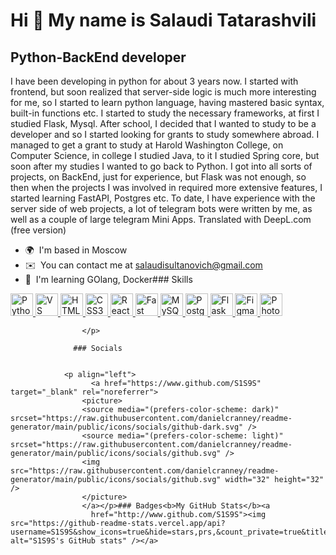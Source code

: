 Hi 👋 My name is Salaudi Tatarashvili
=====================================

Python-BackEnd developer
------------------------

I have been developing in python for about 3 years now. I started with frontend, but soon realized that server-side logic is much more interesting for me, so I started to learn python language, having mastered basic syntax, built-in functions etc. I started to study the necessary frameworks, at first I studied Flask, Mysql. After school, I decided that I wanted to study to be a developer and so I started looking for grants to study somewhere abroad. I managed to get a grant to study at Harold Washington College, on Computer Science, in college I studied Java, to it I studied Spring core, but soon after my studies I wanted to go back to Python. I got into all sorts of projects, on BackEnd, just for experience, but Flask was not enough, so then when the projects I was involved in required more extensive features, I started learning FastAPI, Postgres etc. To date, I have experience with the server side of web projects, a lot of telegram bots were written by me, as well as a couple of large telegram Mini Apps. Translated with DeepL.com (free version)

*   🌍  I'm based in Moscow
*   ✉️  You can contact me at [salaudisultanovich@gmail.com](mailto:salaudisultanovich@gmail.com)
*   🧠  I'm learning GOlang, Docker### Skills 
<p align="left">
<a href="https://www.python.org/" target="_blank" rel="noreferrer">
                  <picture>
                  <source media="(prefers-color-scheme: dark)" srcset="https://raw.githubusercontent.com/danielcranney/readme-generator/main/public/icons/skills/python-colored.svg" />
                  <source media="(prefers-color-scheme: light)" srcset="https://raw.githubusercontent.com/danielcranney/readme-generator/main/public/icons/skills/python-colored.svg" />
                  <img src="https://raw.githubusercontent.com/danielcranney/readme-generator/main/public/icons/skills/python-colored.svg" width="36" height="36" alt="Python" />
                  </picture>
                </a>
              <a href="https://code.visualstudio.com/" target="_blank" rel="noreferrer">
                  <picture>
                  <source media="(prefers-color-scheme: dark)" srcset="https://raw.githubusercontent.com/danielcranney/readme-generator/main/public/icons/skills/visualstudiocode-colored.svg" />
                  <source media="(prefers-color-scheme: light)" srcset="https://raw.githubusercontent.com/danielcranney/readme-generator/main/public/icons/skills/visualstudiocode-colored.svg" />
                  <img src="https://raw.githubusercontent.com/danielcranney/readme-generator/main/public/icons/skills/visualstudiocode-colored.svg" width="36" height="36" alt="VS Code" />
                  </picture>
                </a>
              <a href="https://developer.mozilla.org/en-US/docs/Glossary/HTML5" target="_blank" rel="noreferrer">
                  <picture>
                  <source media="(prefers-color-scheme: dark)" srcset="https://raw.githubusercontent.com/danielcranney/readme-generator/main/public/icons/skills/html5-colored.svg" />
                  <source media="(prefers-color-scheme: light)" srcset="https://raw.githubusercontent.com/danielcranney/readme-generator/main/public/icons/skills/html5-colored.svg" />
                  <img src="https://raw.githubusercontent.com/danielcranney/readme-generator/main/public/icons/skills/html5-colored.svg" width="36" height="36" alt="HTML5" />
                  </picture>
                </a>
              <a href="https://www.w3.org/TR/CSS/#css" target="_blank" rel="noreferrer">
                  <picture>
                  <source media="(prefers-color-scheme: dark)" srcset="https://raw.githubusercontent.com/danielcranney/readme-generator/main/public/icons/skills/css3-colored.svg" />
                  <source media="(prefers-color-scheme: light)" srcset="https://raw.githubusercontent.com/danielcranney/readme-generator/main/public/icons/skills/css3-colored.svg" />
                  <img src="https://raw.githubusercontent.com/danielcranney/readme-generator/main/public/icons/skills/css3-colored.svg" width="36" height="36" alt="CSS3" />
                  </picture>
                </a>
              <a href="https://reactjs.org/" target="_blank" rel="noreferrer">
                  <picture>
                  <source media="(prefers-color-scheme: dark)" srcset="https://raw.githubusercontent.com/danielcranney/readme-generator/main/public/icons/skills/react-colored.svg" />
                  <source media="(prefers-color-scheme: light)" srcset="https://raw.githubusercontent.com/danielcranney/readme-generator/main/public/icons/skills/react-colored.svg" />
                  <img src="https://raw.githubusercontent.com/danielcranney/readme-generator/main/public/icons/skills/react-colored.svg" width="36" height="36" alt="React" />
                  </picture>
                </a>
              <a href="https://fastapi.tiangolo.com/" target="_blank" rel="noreferrer">
                  <picture>
                  <source media="(prefers-color-scheme: dark)" srcset="https://raw.githubusercontent.com/danielcranney/readme-generator/main/public/icons/skills/fastapi-colored.svg" />
                  <source media="(prefers-color-scheme: light)" srcset="https://raw.githubusercontent.com/danielcranney/readme-generator/main/public/icons/skills/fastapi-colored.svg" />
                  <img src="https://raw.githubusercontent.com/danielcranney/readme-generator/main/public/icons/skills/fastapi-colored.svg" width="36" height="36" alt="Fast API" />
                  </picture>
                </a>
              <a href="https://www.mysql.com/" target="_blank" rel="noreferrer">
                  <picture>
                  <source media="(prefers-color-scheme: dark)" srcset="https://raw.githubusercontent.com/danielcranney/readme-generator/main/public/icons/skills/mysql-colored.svg" />
                  <source media="(prefers-color-scheme: light)" srcset="https://raw.githubusercontent.com/danielcranney/readme-generator/main/public/icons/skills/mysql-colored.svg" />
                  <img src="https://raw.githubusercontent.com/danielcranney/readme-generator/main/public/icons/skills/mysql-colored.svg" width="36" height="36" alt="MySQL" />
                  </picture>
                </a>
              <a href="https://www.postgresql.org/" target="_blank" rel="noreferrer">
                  <picture>
                  <source media="(prefers-color-scheme: dark)" srcset="https://raw.githubusercontent.com/danielcranney/readme-generator/main/public/icons/skills/postgresql-colored.svg" />
                  <source media="(prefers-color-scheme: light)" srcset="https://raw.githubusercontent.com/danielcranney/readme-generator/main/public/icons/skills/postgresql-colored.svg" />
                  <img src="https://raw.githubusercontent.com/danielcranney/readme-generator/main/public/icons/skills/postgresql-colored.svg" width="36" height="36" alt="PostgreSQL" />
                  </picture>
                </a>
              <a href="https://flask.palletsprojects.com/en/2.0.x/" target="_blank" rel="noreferrer">
                  <picture>
                  <source media="(prefers-color-scheme: dark)" srcset="https://raw.githubusercontent.com/danielcranney/readme-generator/main/public/icons/skills/flask-colored-dark.svg" />
                  <source media="(prefers-color-scheme: light)" srcset="https://raw.githubusercontent.com/danielcranney/readme-generator/main/public/icons/skills/flask-colored.svg" />
                  <img src="https://raw.githubusercontent.com/danielcranney/readme-generator/main/public/icons/skills/flask-colored.svg" width="36" height="36" alt="Flask" />
                  </picture>
                </a>
              <a href="https://www.figma.com/" target="_blank" rel="noreferrer">
                  <picture>
                  <source media="(prefers-color-scheme: dark)" srcset="https://raw.githubusercontent.com/danielcranney/readme-generator/main/public/icons/skills/figma-colored.svg" />
                  <source media="(prefers-color-scheme: light)" srcset="https://raw.githubusercontent.com/danielcranney/readme-generator/main/public/icons/skills/figma-colored.svg" />
                  <img src="https://raw.githubusercontent.com/danielcranney/readme-generator/main/public/icons/skills/figma-colored.svg" width="36" height="36" alt="Figma" />
                  </picture>
                </a>
              <a href="https://www.adobe.com/uk/products/photoshop.html" target="_blank" rel="noreferrer">
                  <picture>
                  <source media="(prefers-color-scheme: dark)" srcset="https://raw.githubusercontent.com/danielcranney/readme-generator/main/public/icons/skills/photoshop-colored-dark.svg" />
                  <source media="(prefers-color-scheme: light)" srcset="https://raw.githubusercontent.com/danielcranney/readme-generator/main/public/icons/skills/photoshop-colored.svg" />
                  <img src="https://raw.githubusercontent.com/danielcranney/readme-generator/main/public/icons/skills/photoshop-colored.svg" width="36" height="36" alt="Photoshop" />
                  </picture>
                </a>
              
                    </p>
                    
                  ### Socials
                  
                  
                <p align="left">
                      <a href="https://www.github.com/S1S9S" target="_blank" rel="noreferrer">
                    <picture>
                    <source media="(prefers-color-scheme: dark)" srcset="https://raw.githubusercontent.com/danielcranney/readme-generator/main/public/icons/socials/github-dark.svg" />
                    <source media="(prefers-color-scheme: light)" srcset="https://raw.githubusercontent.com/danielcranney/readme-generator/main/public/icons/socials/github.svg" />
                    <img src="https://raw.githubusercontent.com/danielcranney/readme-generator/main/public/icons/socials/github.svg" width="32" height="32" />
                    </picture>
                    </a></p>### Badges<b>My GitHub Stats</b><a
                      href="http://www.github.com/S1S9S"><img src="https://github-readme-stats.vercel.app/api?username=S1S9S&show_icons=true&hide=stars,prs,&count_private=true&title_color=a855f7&text_color=ffffff&icon_color=a855f7&bg_color=1c1917&hide_border=true&show_icons=true" alt="S1S9S's GitHub stats" /></a>
